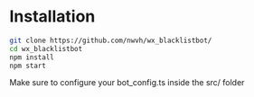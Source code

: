 # Installation

```sh
git clone https://github.com/nwvh/wx_blacklistbot/
cd wx_blacklistbot
npm install
npm start
```

Make sure to configure your bot_config.ts inside the src/ folder
